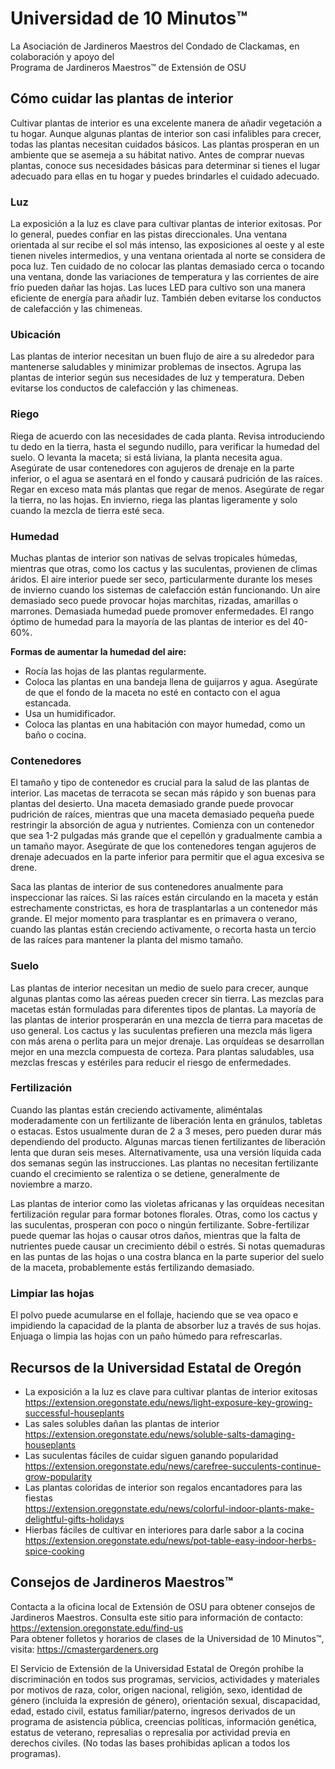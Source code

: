 # Universidad de 10 Minutos™  
La Asociación de Jardineros Maestros del Condado de Clackamas, en colaboración y apoyo del  
Programa de Jardineros Maestros™ de Extensión de OSU  

## Cómo cuidar las plantas de interior  
Cultivar plantas de interior es una excelente manera de añadir vegetación a tu hogar. Aunque algunas plantas de interior son casi infalibles para crecer, todas las plantas necesitan cuidados básicos. Las plantas prosperan en un ambiente que se asemeja a su hábitat nativo. Antes de comprar nuevas plantas, conoce sus necesidades básicas para determinar si tienes el lugar adecuado para ellas en tu hogar y puedes brindarles el cuidado adecuado.  

### Luz  
La exposición a la luz es clave para cultivar plantas de interior exitosas. Por lo general, puedes confiar en las pistas direccionales. Una ventana orientada al sur recibe el sol más intenso, las exposiciones al oeste y al este tienen niveles intermedios, y una ventana orientada al norte se considera de poca luz. Ten cuidado de no colocar las plantas demasiado cerca o tocando una ventana, donde las variaciones de temperatura y las corrientes de aire frío pueden dañar las hojas. Las luces LED para cultivo son una manera eficiente de energía para añadir luz. También deben evitarse los conductos de calefacción y las chimeneas.  

### Ubicación  
Las plantas de interior necesitan un buen flujo de aire a su alrededor para mantenerse saludables y minimizar problemas de insectos. Agrupa las plantas de interior según sus necesidades de luz y temperatura. Deben evitarse los conductos de calefacción y las chimeneas.  

### Riego  
Riega de acuerdo con las necesidades de cada planta. Revisa introduciendo tu dedo en la tierra, hasta el segundo nudillo, para verificar la humedad del suelo. O levanta la maceta; si está liviana, la planta necesita agua. Asegúrate de usar contenedores con agujeros de drenaje en la parte inferior, o el agua se asentará en el fondo y causará pudrición de las raíces. Regar en exceso mata más plantas que regar de menos. Asegúrate de regar la tierra, no las hojas. En invierno, riega las plantas ligeramente y solo cuando la mezcla de tierra esté seca.  

### Humedad  
Muchas plantas de interior son nativas de selvas tropicales húmedas, mientras que otras, como los cactus y las suculentas, provienen de climas áridos. El aire interior puede ser seco, particularmente durante los meses de invierno cuando los sistemas de calefacción están funcionando. Un aire demasiado seco puede provocar hojas marchitas, rizadas, amarillas o marrones. Demasiada humedad puede promover enfermedades. El rango óptimo de humedad para la mayoría de las plantas de interior es del 40-60%.  

**Formas de aumentar la humedad del aire:**  
- Rocía las hojas de las plantas regularmente.  
- Coloca las plantas en una bandeja llena de guijarros y agua. Asegúrate de que el fondo de la maceta no esté en contacto con el agua estancada.  
- Usa un humidificador.  
- Coloca las plantas en una habitación con mayor humedad, como un baño o cocina.  

### Contenedores  
El tamaño y tipo de contenedor es crucial para la salud de las plantas de interior. Las macetas de terracota se secan más rápido y son buenas para plantas del desierto. Una maceta demasiado grande puede provocar pudrición de raíces, mientras que una maceta demasiado pequeña puede restringir la absorción de agua y nutrientes. Comienza con un contenedor que sea 1-2 pulgadas más grande que el cepellón y gradualmente cambia a un tamaño mayor. Asegúrate de que los contenedores tengan agujeros de drenaje adecuados en la parte inferior para permitir que el agua excesiva se drene.  

Saca las plantas de interior de sus contenedores anualmente para inspeccionar las raíces. Si las raíces están circulando en la maceta y están estrechamente constrictas, es hora de trasplantarlas a un contenedor más grande. El mejor momento para trasplantar es en primavera o verano, cuando las plantas están creciendo activamente, o recorta hasta un tercio de las raíces para mantener la planta del mismo tamaño.  

### Suelo  
Las plantas de interior necesitan un medio de suelo para crecer, aunque algunas plantas como las aéreas pueden crecer sin tierra. Las mezclas para macetas están formuladas para diferentes tipos de plantas. La mayoría de las plantas de interior prosperarán en una mezcla de tierra para macetas de uso general. Los cactus y las suculentas prefieren una mezcla más ligera con más arena o perlita para un mejor drenaje. Las orquídeas se desarrollan mejor en una mezcla compuesta de corteza. Para plantas saludables, usa mezclas frescas y estériles para reducir el riesgo de enfermedades.  

### Fertilización  
Cuando las plantas están creciendo activamente, aliméntalas moderadamente con un fertilizante de liberación lenta en gránulos, tabletas o estacas. Estos usualmente duran de 2 a 3 meses, pero pueden durar más dependiendo del producto. Algunas marcas tienen fertilizantes de liberación lenta que duran seis meses. Alternativamente, usa una versión líquida cada dos semanas según las instrucciones. Las plantas no necesitan fertilizante cuando el crecimiento se ralentiza o se detiene, generalmente de noviembre a marzo.  

Las plantas de interior como las violetas africanas y las orquídeas necesitan fertilización regular para formar botones florales. Otras, como los cactus y las suculentas, prosperan con poco o ningún fertilizante. Sobre-fertilizar puede quemar las hojas o causar otros daños, mientras que la falta de nutrientes puede causar un crecimiento débil o estrés. Si notas quemaduras en las puntas de las hojas o una costra blanca en la parte superior del suelo de la maceta, probablemente estás fertilizando demasiado.  

### Limpiar las hojas  
El polvo puede acumularse en el follaje, haciendo que se vea opaco e impidiendo la capacidad de la planta de absorber luz a través de sus hojas. Enjuaga o limpia las hojas con un paño húmedo para refrescarlas.  

## Recursos de la Universidad Estatal de Oregón  
- La exposición a la luz es clave para cultivar plantas de interior exitosas  
https://extension.oregonstate.edu/news/light-exposure-key-growing-successful-houseplants  
- Las sales solubles dañan las plantas de interior  
https://extension.oregonstate.edu/news/soluble-salts-damaging-houseplants  
- Las suculentas fáciles de cuidar siguen ganando popularidad  
https://extension.oregonstate.edu/news/carefree-succulents-continue-grow-popularity  
- Las plantas coloridas de interior son regalos encantadores para las fiestas  
https://extension.oregonstate.edu/news/colorful-indoor-plants-make-delightful-gifts-holidays  
- Hierbas fáciles de cultivar en interiores para darle sabor a la cocina  
https://extension.oregonstate.edu/news/pot-table-easy-indoor-herbs-spice-cooking  

## Consejos de Jardineros Maestros™  
Contacta a la oficina local de Extensión de OSU para obtener consejos de Jardineros Maestros. Consulta este sitio para información de contacto: https://extension.oregonstate.edu/find-us  
Para obtener folletos y horarios de clases de la Universidad de 10 Minutos™, visita: https://cmastergardeners.org  

El Servicio de Extensión de la Universidad Estatal de Oregón prohíbe la discriminación en todos sus programas, servicios, actividades y materiales por motivos de raza, color, origen nacional, religión, sexo, identidad de género (incluida la expresión de género), orientación sexual, discapacidad, edad, estado civil, estatus familiar/paterno, ingresos derivados de un programa de asistencia pública, creencias políticas, información genética, estatus de veterano, represalias o represalia por actividad previa en derechos civiles. (No todas las bases prohibidas aplican a todos los programas).